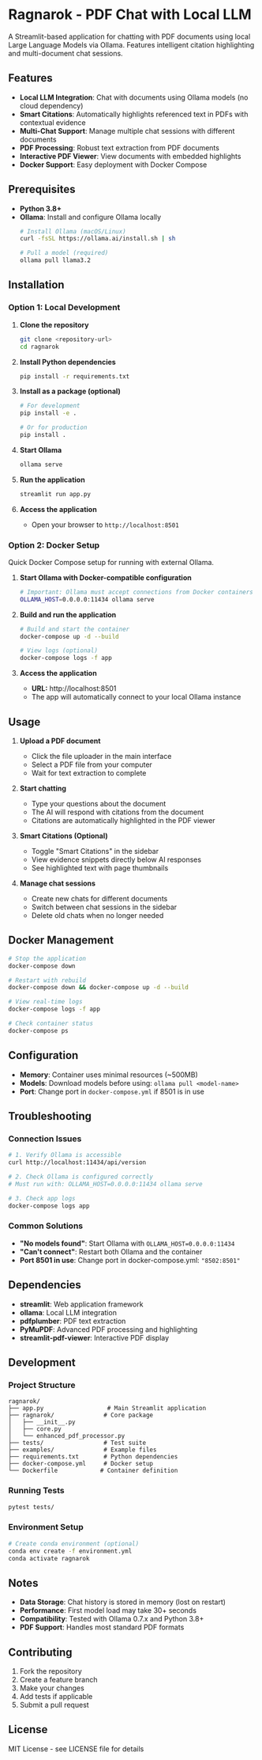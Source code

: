 # Ragnarok - PDF Chat with Local LLM

A Streamlit-based application for chatting with PDF documents using local Large Language Models via Ollama. Features intelligent citation highlighting and multi-document chat sessions.

## Features

- **Local LLM Integration**: Chat with documents using Ollama models (no cloud dependency)
- **Smart Citations**: Automatically highlights referenced text in PDFs with contextual evidence
- **Multi-Chat Support**: Manage multiple chat sessions with different documents
- **PDF Processing**: Robust text extraction from PDF documents
- **Interactive PDF Viewer**: View documents with embedded highlights
- **Docker Support**: Easy deployment with Docker Compose

## Prerequisites

- **Python 3.8+**
- **Ollama**: Install and configure Ollama locally
  ```bash
  # Install Ollama (macOS/Linux)
  curl -fsSL https://ollama.ai/install.sh | sh
  
  # Pull a model (required)
  ollama pull llama3.2
  ```

## Installation

### Option 1: Local Development

1. **Clone the repository**
   ```bash
   git clone <repository-url>
   cd ragnarok
   ```

2. **Install Python dependencies**
   ```bash
   pip install -r requirements.txt
   ```

3. **Install as a package (optional)**
   ```bash
   # For development
   pip install -e .
   
   # Or for production
   pip install .
   ```

4. **Start Ollama**
   ```bash
   ollama serve
   ```

5. **Run the application**
   ```bash
   streamlit run app.py
   ```

6. **Access the application**
   - Open your browser to `http://localhost:8501`

### Option 2: Docker Setup

Quick Docker Compose setup for running with external Ollama.

1. **Start Ollama with Docker-compatible configuration**
   ```bash
   # Important: Ollama must accept connections from Docker containers
   OLLAMA_HOST=0.0.0.0:11434 ollama serve
   ```

2. **Build and run the application**
   ```bash
   # Build and start the container
   docker-compose up -d --build
   
   # View logs (optional)
   docker-compose logs -f app
   ```

3. **Access the application**
   - **URL:** http://localhost:8501
   - The app will automatically connect to your local Ollama instance

## Usage

1. **Upload a PDF document**
   - Click the file uploader in the main interface
   - Select a PDF file from your computer
   - Wait for text extraction to complete

2. **Start chatting**
   - Type your questions about the document
   - The AI will respond with citations from the document
   - Citations are automatically highlighted in the PDF viewer

3. **Smart Citations (Optional)**
   - Toggle "Smart Citations" in the sidebar
   - View evidence snippets directly below AI responses
   - See highlighted text with page thumbnails

4. **Manage chat sessions**
   - Create new chats for different documents
   - Switch between chat sessions in the sidebar
   - Delete old chats when no longer needed

## Docker Management

```bash
# Stop the application
docker-compose down

# Restart with rebuild
docker-compose down && docker-compose up -d --build

# View real-time logs
docker-compose logs -f app

# Check container status
docker-compose ps
```

## Configuration

- **Memory**: Container uses minimal resources (~500MB)
- **Models**: Download models before using: `ollama pull <model-name>`
- **Port**: Change port in `docker-compose.yml` if 8501 is in use

## Troubleshooting

### Connection Issues
```bash
# 1. Verify Ollama is accessible
curl http://localhost:11434/api/version

# 2. Check Ollama is configured correctly
# Must run with: OLLAMA_HOST=0.0.0.0:11434 ollama serve

# 3. Check app logs
docker-compose logs app
```

### Common Solutions
- **"No models found"**: Start Ollama with `OLLAMA_HOST=0.0.0.0:11434`
- **"Can't connect"**: Restart both Ollama and the container  
- **Port 8501 in use**: Change port in docker-compose.yml: `"8502:8501"`

## Dependencies

- **streamlit**: Web application framework
- **ollama**: Local LLM integration
- **pdfplumber**: PDF text extraction
- **PyMuPDF**: Advanced PDF processing and highlighting
- **streamlit-pdf-viewer**: Interactive PDF display

## Development

### Project Structure
```
ragnarok/
├── app.py                  # Main Streamlit application
├── ragnarok/              # Core package
│   ├── __init__.py
│   ├── core.py
│   └── enhanced_pdf_processor.py
├── tests/                 # Test suite
├── examples/              # Example files
├── requirements.txt       # Python dependencies
├── docker-compose.yml     # Docker setup
└── Dockerfile            # Container definition
```

### Running Tests
```bash
pytest tests/
```

### Environment Setup
```bash
# Create conda environment (optional)
conda env create -f environment.yml
conda activate ragnarok
```

## Notes

- **Data Storage**: Chat history is stored in memory (lost on restart)
- **Performance**: First model load may take 30+ seconds
- **Compatibility**: Tested with Ollama 0.7.x and Python 3.8+
- **PDF Support**: Handles most standard PDF formats

## Contributing

1. Fork the repository
2. Create a feature branch
3. Make your changes
4. Add tests if applicable
5. Submit a pull request

## License

MIT License - see LICENSE file for details 